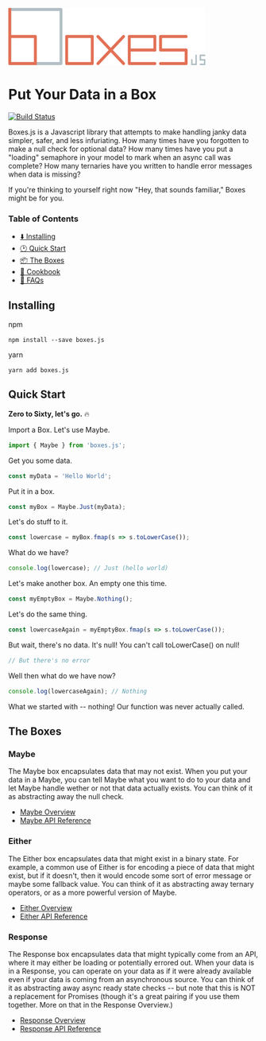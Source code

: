 ![Boxes JS](./boxesLogo.png)

# Put Your Data in a Box

[![Build Status](https://travis-ci.org/joseph-walker/boxes.svg?branch=master)](https://travis-ci.org/joseph-walker/boxes)

Boxes.js is a Javascript library that attempts to make handling janky data simpler, safer, and less infuriating.
How many times have you forgotten to make a null check for optional data? How many times have you put a "loading" semaphore in your
model to mark when an async call was complete? How many ternaries have you written to handle error messages when data is missing?

If you're thinking to yourself right now "Hey, that sounds familiar," Boxes might be for you.

### Table of Contents

- [⬇️ Installing](#installing)
- [🕑 Quick Start](#quick-start)
- [📦 The Boxes](#the-boxes)
- [📘 Cookbook](./docs/cookbook.md)
- [🤔 FAQs](./docs/faqs.md)

## Installing

npm
```
npm install --save boxes.js
```

yarn
```
yarn add boxes.js
```

## Quick Start

__Zero to Sixty, let's go.__ 🔥

Import a Box. Let's use Maybe.
```js
import { Maybe } from 'boxes.js';
```

Get you some data.
```js
const myData = 'Hello World';
```

Put it in a box.
```js
const myBox = Maybe.Just(myData);
```

Let's do stuff to it.
```js
const lowercase = myBox.fmap(s => s.toLowerCase());
```

What do we have?
```js
console.log(lowercase); // Just (hello world)
```

Let's make another box. An empty one this time.
```js
const myEmptyBox = Maybe.Nothing();
```

Let's do the same thing.
```js
const lowercaseAgain = myEmptyBox.fmap(s => s.toLowerCase());
```

But wait, there's no data. It's null! You can't call toLowerCase() on null!
```js
// But there's no error
```

Well then what do we have now?
```js
console.log(lowercaseAgain); // Nothing
```

What we started with -- nothing! Our function was never actually called.

## The Boxes

### Maybe

The Maybe box encapsulates data that may not exist. When you put your data in a Maybe,
you can tell Maybe what you want to do to your data and let Maybe handle wether or not that data actually exists.
You can think of it as abstracting away the null check.

- [Maybe Overview](./docs/maybe.md)
- [Maybe API Reference](./docs/api/maybe.md)

### Either

The Either box encapsulates data that might exist in a binary state. For example, a common use of Either is for encoding
a piece of data that might exist, but if it doesn't, then it would encode some sort of error message or
maybe some fallback value. You can think of it as abstracting away ternary operators, or as a more powerful version of Maybe.

- [Either Overview](./docs/either.md)
- [Either API Reference](./docs/api/either.md)

### Response

The Response box encapsulates data that might typically come from an API, where it may either be loading or potentially errored out.
When your data is in a Response, you can operate on your data as if it were already available even if your data is coming from
an asynchronous source. You can think of it as abstracting away async ready state checks -- but note that this is
NOT a replacement for Promises (though it's a great pairing if you use them together. More on that in the Response Overview.)

- [Response Overview](./docs/response.md)
- [Response API Reference](./docs/api/response.md)

